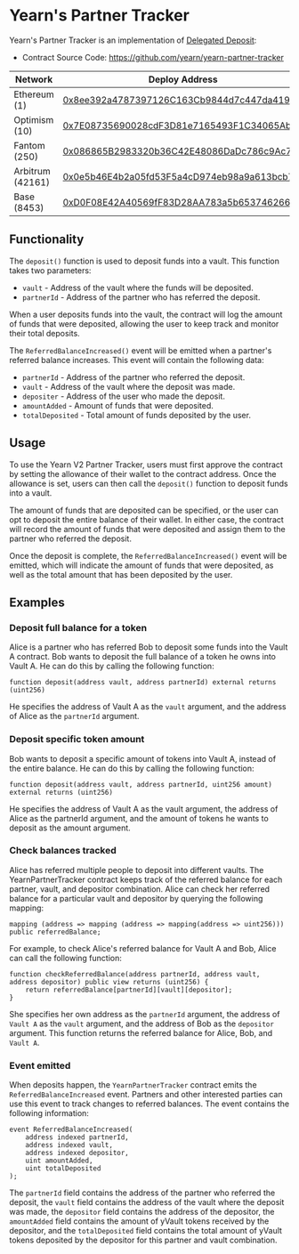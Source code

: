 # Yearn's Partner Tracker

Yearn's Partner Tracker is an implementation of [Delegated Deposit](https://docs.yearn.fi/partners/integration_guide#delegated-deposit):

- Contract Source Code: https://github.com/yearn/yearn-partner-tracker

| Network          | Deploy Address                                                                                                                   |
| ---------------- | -------------------------------------------------------------------------------------------------------------------------------- |
| Ethereum (1)     | [0x8ee392a4787397126C163Cb9844d7c447da419D8](https://etherscan.io/address/0x8ee392a4787397126C163Cb9844d7c447da419D8)            |
| Optimism (10)    | [0x7E08735690028cdF3D81e7165493F1C34065AbA2](https://optimistic.etherscan.io/address/0x7E08735690028cdF3D81e7165493F1C34065AbA2) |
| Fantom (250)     | [0x086865B2983320b36C42E48086DaDc786c9Ac73B](https://ftmscan.com/address/0x086865B2983320b36C42E48086DaDc786c9Ac73B)             |
| Arbitrum (42161) | [0x0e5b46E4b2a05fd53F5a4cD974eb98a9a613bcb7](https://arbiscan.io/address/0x0e5b46E4b2a05fd53F5a4cD974eb98a9a613bcb7)             |
| Base (8453)      | [0xD0F08E42A40569fF83D28AA783a5b6537462667c](https://basescan.org/address/0xD0F08E42A40569fF83D28AA783a5b6537462667c)            |

## Functionality

The `deposit()` function is used to deposit funds into a vault. This function takes two parameters:

- `vault` - Address of the vault where the funds will be deposited.
- `partnerId` - Address of the partner who has referred the deposit.

When a user deposits funds into the vault, the contract will log the amount of funds that were deposited, allowing the user to keep track and monitor their total deposits.

The `ReferredBalanceIncreased()` event will be emitted when a partner's referred balance increases. This event will contain the following data:

- `partnerId` - Address of the partner who referred the deposit.
- `vault` - Address of the vault where the deposit was made.
- `depositer` - Address of the user who made the deposit.
- `amountAdded` - Amount of funds that were deposited.
- `totalDeposited` - Total amount of funds deposited by the user.

## Usage

To use the Yearn V2 Partner Tracker, users must first approve the contract by setting the allowance of their wallet to the contract address. Once the allowance is set, users can then call the `deposit()` function to deposit funds into a vault.

The amount of funds that are deposited can be specified, or the user can opt to deposit the entire balance of their wallet. In either case, the contract will record the amount of funds that were deposited and assign them to the partner who referred the deposit.

Once the deposit is complete, the `ReferredBalanceIncreased()` event will be emitted, which will indicate the amount of funds that were deposited, as well as the total amount that has been deposited by the user.

## Examples

### Deposit full balance for a token

Alice is a partner who has referred Bob to deposit some funds into the Vault A contract. Bob wants to deposit the full balance of a token he owns into Vault A. He can do this by calling the following function:

```
function deposit(address vault, address partnerId) external returns (uint256)
```

He specifies the address of Vault A as the `vault` argument, and the address of Alice as the `partnerId` argument.

### Deposit specific token amount

Bob wants to deposit a specific amount of tokens into Vault A, instead of the entire balance. He can do this by calling the following function:

```
function deposit(address vault, address partnerId, uint256 amount) external returns (uint256)
```

He specifies the address of Vault A as the vault argument, the address of Alice as the partnerId argument, and the amount of tokens he wants to deposit as the amount argument.

### Check balances tracked

Alice has referred multiple people to deposit into different vaults. The YearnPartnerTracker contract keeps track of the referred balance for each partner, vault, and depositor combination. Alice can check her referred balance for a particular vault and depositor by querying the following mapping:

```
mapping (address => mapping (address => mapping(address => uint256))) public referredBalance;
```

For example, to check Alice's referred balance for Vault A and Bob, Alice can call the following function:

```
function checkReferredBalance(address partnerId, address vault, address depositor) public view returns (uint256) {
    return referredBalance[partnerId][vault][depositor];
}
```

She specifies her own address as the `partnerId` argument, the address of `Vault A` as the `vault` argument, and the address of Bob as the `depositor` argument. This function returns the referred balance for Alice, Bob, and `Vault A`.

### Event emitted

When deposits happen, the `YearnPartnerTracker` contract emits the `ReferredBalanceIncreased` event. Partners and other interested parties can use this event to track changes to referred balances. The event contains the following information:

```
event ReferredBalanceIncreased(
    address indexed partnerId,
    address indexed vault,
    address indexed depositor,
    uint amountAdded,
    uint totalDeposited
);
```

The `partnerId` field contains the address of the partner who referred the deposit, the `vault` field contains the address of the vault where the deposit was made, the `depositor` field contains the address of the depositor, the `amountAdded` field contains the amount of yVault tokens received by the depositor, and the `totalDeposited` field contains the total amount of yVault tokens deposited by the depositor for this partner and vault combination.
